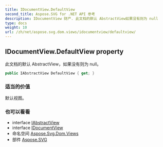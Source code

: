```yaml
---
title: IDocumentView.DefaultView
second_title: Aspose.SVG for .NET API 参考
description: IDocumentView 财产. 此文档的默认 AbstractView如果没有则为 null
type: docs
weight: 10
url: /zh/net/aspose.svg.dom.views/idocumentview/defaultview/
---
```

## IDocumentView.DefaultView property

此文档的默认 AbstractView，如果没有则为 null。

```csharp
public IAbstractView DefaultView { get; }
```

### 适当的价值

默认视图。

### 也可以看看

* interface [IAbstractView](../../iabstractview/)
* interface [IDocumentView](../)
* 命名空间 [Aspose.Svg.Dom.Views](../../idocumentview/)
* 部件 [Aspose.SVG](../../../)


